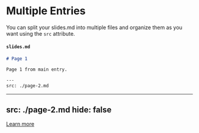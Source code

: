 # Multiple Entries

You can split your slides.md into multiple files and organize them as you want using the `src` attribute.

#### `slides.md`

```markdown
# Page 1

Page 1 from main entry.

---
src: ./page-2.md
```

---
src: ./page-2.md
hide: false
---

[Learn more](https://sli.dev/guide/syntax.html#multiple-entries)
